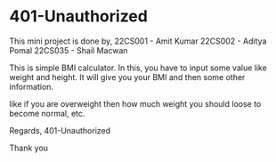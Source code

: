 # 401-Unauthorized

 This mini project is done by,
 22CS001 - Amit Kumar
 22CS002 - Aditya Pomal
 22CS035 - Shail Macwan
 
This is simple BMI calculator.
In this, you have to input some value like weight and height. It will give you your BMI and then some other information.

like if you are overweight then how much weight you should loose to become normal, etc.

Regards,
401-Unauthorized

Thank you 
